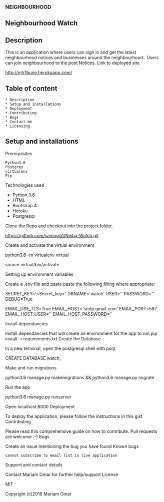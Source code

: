 ### NEIGHBOURHOOD
## Neighbourhood Watch
## Description

This is an application where users can sign in and get the latest neighbourhood notices and businesses around the neighbourhood . Users can join neighbourhood to the post Notices.
Link to deployed site

http://mtr1bune.herokuapp.com/
## Table of content

    * Description
    * Setup and installations
    * Deployment
    * Contributing
    * Bugs
    * Contact me
    * Licensing

## Setup and installations
Prerequisites

    Python3.6
    Postgres
    virtualenv
    Pip

Technologies used

- Python 3.6
- HTML
- Bootstrap 4
- Heroku
- Postgresql

Clone the Repo and checkout into the project folder.

https://github.com/samiyah1/Neiba-Watch.git

Create and activate the virtual environment

python3.6 -m virtualenv virtual

source virtual/bin/activate

Setting up environment variables

Create a .env file and paste paste the following filling where appropriate:

SECRET_KEY='<Secret_key>'
DBNAME='watch'
USER='<Username>'
PASSWORD='<password>'
DEBUG=True

EMAIL_USE_TLS=True
EMAIL_HOST='smtp.gmail.com'
EMAIL_PORT=587
EMAIL_HOST_USER='<your-email>'
EMAIL_HOST_PASSWORD='<your-password>'

Install dependancies

Install dependancies that will create an environment for the app to run pip install -r requirements.txt
Create the Database

In a new terminal, open the postgresql shell with psql.

CREATE DATABASE watch;

Make and run migrations

python3.6 manage.py makemigrations && python3.6 manage.py migrate

Run the app

python3.6 manage.py runserver

Open localhost:8000
Deployment

To deploy the application, please follow the instructions in this gist
Contributing

Please read this comprehensive guide on how to contribute. Pull requests are welcome :-)
Bugs

Create an issue mentioning the bug you have found
Known bugs

    cannot subscribe to email list in live application

Support and contact details

Contact Mariam Omar for further help/support
License

MIT

Copyright (c)2018  Mariam Omar
